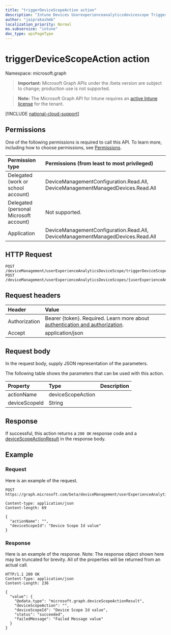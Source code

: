 ```yaml
---
title: "triggerDeviceScopeAction action"
description: "Intune Devices Userexperienceanalyticsdevicescope Triggerdevicescopeaction Api ."
author: "jaiprakashmb"
localization_priority: Normal
ms.subservice: "intune"
doc_type: apiPageType
---
```


# triggerDeviceScopeAction action

Namespace: microsoft.graph

> **Important:** Microsoft Graph APIs under the /beta version are subject to change; production use is not supported.

> **Note:** The Microsoft Graph API for Intune requires an [active Intune license](https://go.microsoft.com/fwlink/?linkid=839381) for the tenant.



[!INCLUDE [national-cloud-support](../../includes/all-clouds.md)]

## Permissions
One of the following permissions is required to call this API. To learn more, including how to choose permissions, see [Permissions](/graph/permissions-reference).

|Permission type|Permissions (from least to most privileged)|
|:---|:---|
|Delegated (work or school account)|DeviceManagementConfiguration.Read.All, DeviceManagementManagedDevices.Read.All|
|Delegated (personal Microsoft account)|Not supported.|
|Application|DeviceManagementConfiguration.Read.All, DeviceManagementManagedDevices.Read.All|

## HTTP Request
<!-- {
  "blockType": "ignored"
}
-->
``` http
POST /deviceManagement/userExperienceAnalyticsDeviceScope/triggerDeviceScopeAction
POST /deviceManagement/userExperienceAnalyticsDeviceScopes/{userExperienceAnalyticsDeviceScopeId}/triggerDeviceScopeAction
```

## Request headers
|Header|Value|
|:---|:---|
|Authorization|Bearer {token}. Required. Learn more about [authentication and authorization](/graph/auth/auth-concepts).|
|Accept|application/json|

## Request body
In the request body, supply JSON representation of the parameters.

The following table shows the parameters that can be used with this action.

|Property|Type|Description|
|:---|:---|:---|
|actionName|deviceScopeAction||
|deviceScopeId|String||



## Response
If successful, this action returns a `200 OK` response code and a [deviceScopeActionResult](../resources/intune-devices-devicescopeactionresult.md) in the response body.

## Example

### Request
Here is an example of the request.
``` http
POST https://graph.microsoft.com/beta/deviceManagement/userExperienceAnalyticsDeviceScope/triggerDeviceScopeAction

Content-type: application/json
Content-length: 69

{
  "actionName": "",
  "deviceScopeId": "Device Scope Id value"
}
```

### Response
Here is an example of the response. Note: The response object shown here may be truncated for brevity. All of the properties will be returned from an actual call.
``` http
HTTP/1.1 200 OK
Content-Type: application/json
Content-Length: 236

{
  "value": {
    "@odata.type": "microsoft.graph.deviceScopeActionResult",
    "deviceScopeAction": "",
    "deviceScopeId": "Device Scope Id value",
    "status": "succeeded",
    "failedMessage": "Failed Message value"
  }
}
```
